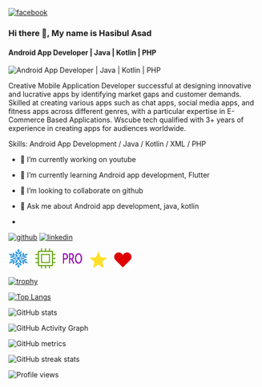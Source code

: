  [<img src='https://cdn.jsdelivr.net/npm/simple-icons@3.0.1/icons/facebook.svg' alt='facebook' height='40'>](https://www.facebook.com/https://www.facebook.com/panjeri.hasib)  


### Hi there 👋, My name is Hasibul Asad
#### Android App Developer | Java | Kotlin | PHP
![Android App Developer | Java | Kotlin | PHP](https://scontent.fdac139-1.fna.fbcdn.net/v/t39.30808-6/361629716_1025004175579766_5940303769646368039_n.jpg?_nc_cat=105&cb=99be929b-59f725be&ccb=1-7&_nc_sid=e3f864&_nc_ohc=HkifaJQ5CbMAX8UCTjy&_nc_ht=scontent.fdac139-1.fna&oh=00_AfDZdDb75rIFakbtwe7M30xRig0vS2o8_nd_yeaBSzzmew&oe=64C605CC)

Creative Mobile Application Developer successful at designing innovative and lucrative apps by identifying market gaps and customer demands. Skilled at creating various apps such as chat apps, social media apps, and fitness apps across different genres, with a particular expertise in E-Commerce Based Applications. Wscube tech qualified with 3+ years of experience in creating apps for audiences worldwide.

Skills: Android App Development / Java / Kotlin / XML / PHP

- 🔭 I’m currently working on youtube 
- 🌱 I’m currently learning Android app development, Flutter 
- 👯 I’m looking to collaborate on github 
- 💬 Ask me about Android app development, java, kotlin

- 
[<img src='https://cdn.jsdelivr.net/npm/simple-icons@3.0.1/icons/github.svg' alt='github' height='40'>](https://github.com/HasibulAsad)  [<img src='https://cdn.jsdelivr.net/npm/simple-icons@3.0.1/icons/linkedin.svg' alt='linkedin' height='40'>](https://www.linkedin.com/in/www.linkedin.com/in/hasibul-asad-a88b71283/) 

<a href='https://archiveprogram.github.com/'><img src='https://raw.githubusercontent.com/acervenky/animated-github-badges/master/assets/acbadge.gif' width='40' height='40'></a> <a href='https://docs.github.com/en/developers'><img src='https://raw.githubusercontent.com/acervenky/animated-github-badges/master/assets/devbadge.gif' width='40' height='40'></a> <a href='https://github.com/pricing'><img src='https://raw.githubusercontent.com/acervenky/animated-github-badges/master/assets/pro.gif' width='40' height='40'></a> <a href='https://stars.github.com/'><img src='https://raw.githubusercontent.com/acervenky/animated-github-badges/master/assets/starbadge.gif' width='35' height='35'></a> <a href='https://docs.github.com/en/github/supporting-the-open-source-community-with-github-sponsors'><img src='https://raw.githubusercontent.com/acervenky/animated-github-badges/master/assets/sponsorbadge.gif' width='35' height='35'></a> 

[![trophy](https://github-profile-trophy.vercel.app/?username=HasibulAsad)](https://github.com/ryo-ma/github-profile-trophy)

[![Top Langs](https://github-readme-stats.vercel.app/api/top-langs/?username=HasibulAsad)](https://github.com/anuraghazra/github-readme-stats)

![GitHub stats](https://github-readme-stats.vercel.app/api?username=HasibulAsad&show_icons=true)  

![GitHub Activity Graph](https://activity-graph.herokuapp.com/graph?username=HasibulAsad)  

![GitHub metrics](https://metrics.lecoq.io/HasibulAsad)  

![GitHub streak stats](https://streak-stats.demolab.com/?user=HasibulAsad)  

![Profile views](https://gpvc.arturio.dev/HasibulAsad)  
